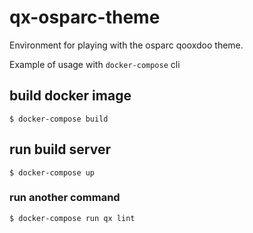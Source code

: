 # qx-osparc-theme

Environment for playing with the osparc qooxdoo theme.

Example of usage with `docker-compose` cli

## build docker image
```console
$ docker-compose build
```

## run build server
```console
$ docker-compose up
```

### run another command
```console
$ docker-compose run qx lint
```

